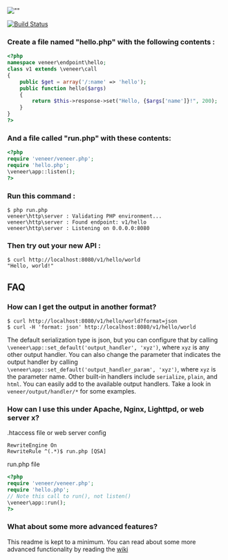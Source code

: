 ![""](http://ryanuber.github.com/veneer/veneer.png "")

[![Build Status](https://travis-ci.org/ryanuber/veneer.png)](https://travis-ci.org/ryanuber/veneer)

### Create a file named "hello.php" with the following contents :
```php
<?php
namespace veneer\endpoint\hello;
class v1 extends \veneer\call
{
    public $get = array('/:name' => 'hello');
    public function hello($args)
    {
        return $this->response->set("Hello, {$args['name']}!", 200);
    }
}
?>
```

### And a file called "run.php" with these contents:
```php
<?php
require 'veneer/veneer.php';
require 'hello.php';
\veneer\app::listen();
?>
```

### Run this command :
```
$ php run.php
veneer\http\server : Validating PHP environment...
veneer\http\server : Found endpoint: v1/hello
veneer\http\server : Listening on 0.0.0.0:8080
```

### Then try out your new API :
```
$ curl http://localhost:8080/v1/hello/world
"Hello, world!"
```

FAQ
---

### How can I get the output in another format?
```
$ curl http://localhost:8080/v1/hello/world?format=json
$ curl -H 'format: json' http://localhost:8080/v1/hello/world
```
The default serialization type is json, but you can configure that by
calling `\veneer\app::set_default('output_handler', 'xyz')`, where `xyz`
is any other output handler. You can also change the parameter that
indicates the output handler by calling
`\veneer\app::set_default('output_handler_param', 'xyz')`, where `xyz`
is the parameter name. Other built-in handlers include `serialize`,
`plain`, and `html`. You can easily add to the available output handlers.
Take a look in `veneer/output/handler/*` for some examples.

### How can I use this under Apache, Nginx, Lighttpd, or web server x?
.htaccess file or web server config
```
RewriteEngine On
RewriteRule ^(.*)$ run.php [QSA]
```

run.php file
```php
<?php
require 'veneer/veneer.php';
require 'hello.php';
// Note this call to run(), not listen()
\veneer\app::run();
?>
```

### What about some more advanced features?
This readme is kept to a minimum. You can read about some more advanced
functionality by reading the [wiki](https://github.com/ryanuber/veneer/wiki/_pages)
